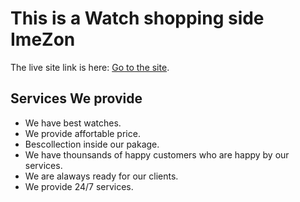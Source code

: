 # This is a Watch shopping side ImeZon

The live site link is here: [Go to the site](https://imezon0.web.app/).

## Services We provide

* We have best watches.
* We provide affortable price.
* Bescollection inside our pakage.
* We have thounsands of happy customers who are happy by our services.
* We are alaways ready for our clients.
* We provide 24/7 services.
